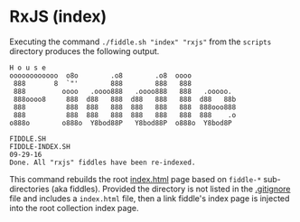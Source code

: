 RxJS (index)
======

Executing the command `./fiddle.sh "index" "rxjs"` from the `scripts` directory produces the following output.

    H o u s e
    oooooooooooo  o8o        .o8        .o8  oooo
     888       8  `"'        888        888   888
     888         oooo   .oooo888   .oooo888   888   .ooooo.
     888oooo8     888  d88   888  d88   888   888  d88   88b
     888          888  888   888  888   888   888  888ooo888
     888          888  888   888  888   888   888  888    .o
    o888o        o888o  Y8bod88P   Y8bod88P  o888o  Y8bod8P
    
    FIDDLE.SH
    FIDDLE-INDEX.SH
    09-29-16
    Done. All "rxjs" fiddles have been re-indexed.


This command rebuilds the root [index.html](index.html) page based on `fiddle-*` sub-directories (aka fiddles). Provided 
the directory is not listed in the [.gitignore](../../.gitignore) file and includes a `index.html` file, then a link fiddle's
index page is injected into the root collection index page.

